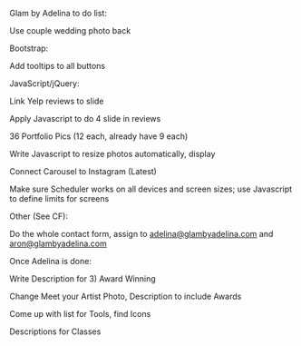 Glam by Adelina to do list:

Use couple wedding photo back

Bootstrap:

Add tooltips to all buttons

JavaScript/jQuery:

Link Yelp reviews to slide

Apply Javascript to do 4 slide in reviews

36 Portfolio Pics (12 each, already have 9 each)

Write Javascript to resize photos automatically, display

Connect Carousel to Instagram (Latest)

Make sure Scheduler works on all devices and screen sizes; use Javascript to define limits for screens

Other (See CF):

Do the whole contact form, assign to adelina@glambyadelina.com and aron@glambyadelina.com

Once Adelina is done:

Write Description for 3) Award Winning

Change Meet your Artist Photo, Description to include Awards

Come up with list for Tools, find Icons

Descriptions for Classes
